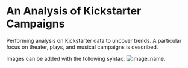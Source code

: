 # An Analysis of Kickstarter Campaigns
Performing analysis on Kickstarter data to uncover trends. A particular focus on theater, plays, and musical campaigns is described.

Images can be added with the following syntax: ![image_name](path/to/image_name.png).
